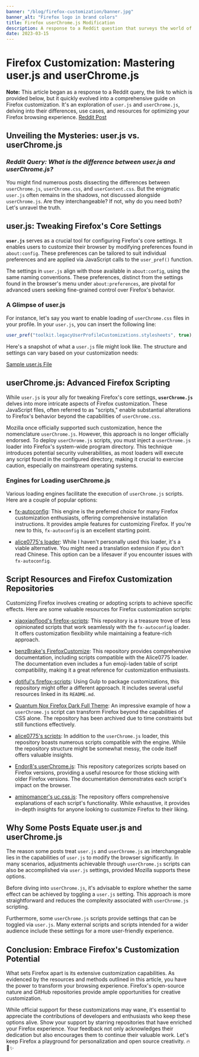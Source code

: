 ```yaml
---
banner: "/blog/firefox-customization/banner.jpg"
banner_alt: "Firefox logo in brand colors"
title: Firefox userChrome.js Modification
description: A response to a Reddit question that surveys the world of Firefox userChrome.js customization which I have spent way too much time on.
date: 2023-03-15
---
```

# Firefox Customization: Mastering user.js and userChrome.js

**Note:** This article began as a response to a Reddit query, the link to which is provided below, but it quickly evolved into a comprehensive guide on Firefox customization. It's an exploration of `user.js` and `userChrome.js`, delving into their differences, use cases, and resources for optimizing your Firefox browsing experience. [Reddit Post](https://www.reddit.com/r/FirefoxCSS/comments/x04k1b/what_is_the_difference_between_userjs_and/)

## Unveiling the Mysteries: user.js vs. userChrome.js

### *Reddit Query: What is the difference between user.js and userChrome.js?*

You might find numerous posts dissecting the differences between `userChrome.js`, `userChrome.css`, and `userContent.css`. But the enigmatic `user.js` often remains in the shadows, not discussed alongside `userChrome.js`. Are they interchangeable? If not, why do you need both? Let's unravel the truth.

## user.js: Tweaking Firefox's Core Settings

**`user.js`** serves as a crucial tool for configuring Firefox's core settings. It enables users to customize their browser by modifying preferences found in `about:config`. These preferences can be tailored to suit individual preferences and are applied via JavaScript calls to the `user_pref()` function.

The settings in `user.js` align with those available in `about:config`, using the same naming conventions. These preferences, distinct from the settings found in the browser's menu under `about:preferences`, are pivotal for advanced users seeking fine-grained control over Firefox's behavior.

### A Glimpse of user.js

For instance, let's say you want to enable loading of `userChrome.css` files in your profile. In your `user.js`, you can insert the following line:
```javascript
user_pref("toolkit.legacyUserProfileCustomizations.stylesheets", true);
```

Here's a snapshot of what a `user.js` file might look like. The structure and settings can vary based on your customization needs:

[Sample user.js File](https://github.com/Thomashighbaugh/firefox/blob/master/user.js)

## userChrome.js: Advanced Firefox Scripting

While `user.js` is your ally for tweaking Firefox's core settings, **`userChrome.js`** delves into more intricate aspects of Firefox customization. These JavaScript files, often referred to as "scripts," enable substantial alterations to Firefox's behavior beyond the capabilities of `userChrome.css`.

Mozilla once officially supported such customization, hence the nomenclature `userChrome.js`. However, this approach is no longer officially endorsed. To deploy `userChrome.js` scripts, you must inject a `userChrome.js` loader into Firefox's system-wide program directory. This technique introduces potential security vulnerabilities, as most loaders will execute any script found in the configured directory, making it crucial to exercise caution, especially on mainstream operating systems.

### Engines for Loading userChrome.js

Various loading engines facilitate the execution of `userChrome.js` scripts. Here are a couple of popular options:

- [fx-autoconfig](https://github.com/MrOtherGuy/fx-autoconfig): This engine is the preferred choice for many Firefox customization enthusiasts, offering comprehensive installation instructions. It provides ample features for customizing Firefox. If you're new to this, `fx-autoconfig` is an excellent starting point.

- [alice0775's loader](https://github.com/alice0775/userChrome.js): While I haven't personally used this loader, it's a viable alternative. You might need a translation extension if you don't read Chinese. This option can be a lifesaver if you encounter issues with `fx-autoconfig`.

## Script Resources and Firefox Customization Repositories

Customizing Firefox involves creating or adopting scripts to achieve specific effects. Here are some valuable resources for Firefox customization scripts:

- [xiaoxiaoflood's firefox-scripts](https://github.com/xiaoxiaoflood/firefox-scripts): This repository is a treasure trove of less opinionated scripts that work seamlessly with the `fx-autoconfig` loader. It offers customization flexibility while maintaining a feature-rich approach.

- [benzBrake's FirefoxCustomize](https://github.com/benzBrake/FirefoxCustomize): This repository provides comprehensive documentation, including scripts compatible with the Alice0775 loader. The documentation even includes a fun emoji-laden table of script compatibility, making it a great reference for customization enthusiasts.

- [dotiful's firefox-scripts](https://github.com/dotiful/firefox-scripts): Using Gulp to package customizations, this repository might offer a different approach. It includes several useful resources linked in its `README.md`.

- [Quantum Nox Firefox Dark Full Theme](https://github.com/Izheil/Quantum-Nox-Firefox-Dark-Full-Theme): An impressive example of how a `userChrome.js` script can transform Firefox beyond the capabilities of CSS alone. The repository has been archived due to time constraints but still functions effectively.

- [alice0775's scripts](https://github.com/alice0775/userChrome.js): In addition to the `userChrome.js` loader, this repository boasts numerous scripts compatible with the engine. While the repository structure might be somewhat messy, the code itself offers valuable insights.

- [Endor8's userChrome.js](https://github.com/Endor8/userChrome.js): This repository categorizes scripts based on Firefox versions, providing a useful resource for those sticking with older Firefox versions. The documentation demonstrates each script's impact on the browser.

- [aminomancer's uc.css.js](https://github.com/aminomancer/uc.css.js): The repository offers comprehensive explanations of each script's functionality. While exhaustive, it provides in-depth insights for anyone looking to customize Firefox to their liking.

## Why Some Posts Equate user.js and userChrome.js

The reason some posts treat `user.js` and `userChrome.js` as interchangeable lies in the capabilities of `user.js` to modify the browser significantly. In many scenarios, adjustments achievable through `userChrome.js` scripts can also be accomplished via `user.js` settings, provided Mozilla supports these options.

Before diving into `userChrome.js`, it's advisable to explore whether the same effect can be achieved by toggling a `user.js` setting. This approach is more straightforward and reduces the complexity associated with `userChrome.js` scripting.

Furthermore, some `userChrome.js` scripts provide settings that can be toggled via `user.js`. Many external scripts and scripts intended for a wider audience include these settings for a more user-friendly experience.

## Conclusion: Embrace Firefox's Customization Potential

What sets Firefox apart is its extensive customization capabilities. As evidenced by the resources and methods outlined in this article, you have the power to transform your browsing experience. Firefox's open-source nature and GitHub repositories provide ample opportunities for creative customization.

While official support for these customizations may wane, it's essential to appreciate the contributions of developers and enthusiasts who keep these options alive. Show your support by starring repositories that have enriched your Firefox experience. Your feedback not only acknowledges their dedication but also encourages them to continue their valuable work. Let's keep Firefox a playground for personalization and open source creativity. 🔥🦊✨
